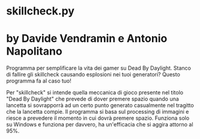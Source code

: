 # skillcheck.py
# by Davide Vendramin e Antonio Napolitano

Programma per semplificare la vita dei gamer su Dead By Daylight.
Stanco di fallire gli skillcheck causando esplosioni nei tuoi generatori?
Questo programma fa al caso tuo!

Per "skillcheck" si intende quella meccanica di gioco presente nel titolo "Dead By Daylight" che prevede di dover premere spazio quando una lancetta si sovrapporrà ad un certo punto generato casualmente nel tragitto che la lancetta compie. Il programma si basa sul processing di immagini e riesce a prevedere il momento in cui dovrà premere spazio. Funziona solo su Windows e funziona per davvero, ha un'efficacia che si aggira attorno al 95%.
